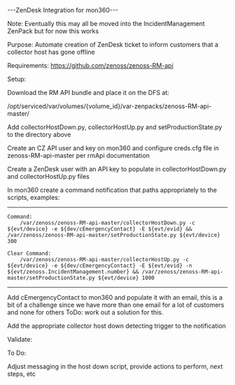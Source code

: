 ---ZenDesk Integration for mon360---

Note: Eventually this may all be moved into the IncidentManagement ZenPack but for now this works


Purpose: Automate creation of ZenDesk ticket to inform customers that a collector host has gone offline


Requirements: https://github.com/zenoss/zenoss-RM-api


Setup: 

Download the RM API bundle and place it on the DFS at:

/opt/serviced/var/volumes/{volume_id}/var-zenpacks/zenoss-RM-api-master/

Add collectorHostDown.py, collectorHostUp.py and setProductionState.py to the directory above

Create an CZ API user and key on mon360 and configure creds.cfg file in zenoss-RM-api-master per rmApi documentation

Create a ZenDesk user with an API key to populate in collectorHostDown.py and collectorHostUp.py files

In mon360 create a command notification that paths appropriately to the scripts, examples:

-------------------------------------------------------------
	Command:
		/var/zenoss/zenoss-RM-api-master/collectorHostDown.py -c ${evt/device} -e ${dev/cEmergencyContact} -E ${evt/evid} && /var/zenoss/zenoss-RM-api-master/setProductionState.py ${evt/device} 300

	Clear Command:
		/var/zenoss/zenoss-RM-api-master/collectorHostUp.py -c ${evt/device} -e ${dev/cEmergencyContact} -E ${evt/evid} -n ${evt/zenoss.IncidentManagement.number} && /var/zenoss/zenoss-RM-api-master/setProductionState.py ${evt/device} 1000

-------------------------------------------------------------

Add cEmergencyContact to mon360 and populate it with an email, this is a bit of a challenge since we have more than one email for a lot of customers and none for others ToDo: work out a solution for this.

Add the appropriate collector host down detecting trigger to the notification



Validate:


To Do: 

Adjust messaging in the host down script, provide actions to perform, next steps, etc

